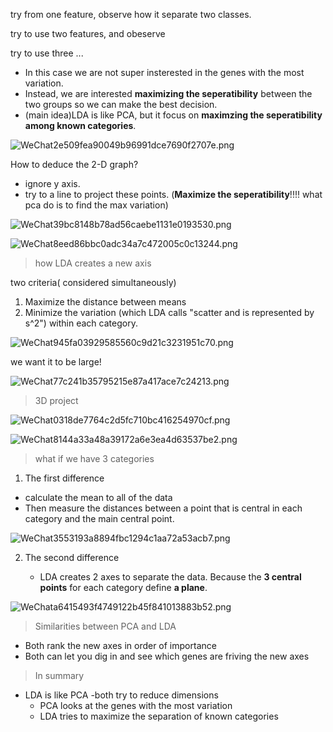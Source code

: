 try from one feature, observe how it separate two classes.

try to use two features, and obeserve

try to use three ...



- In this case we are not super insterested in the genes with the most variation.
- Instead, we are interested **maximizing the seperatibility** between the two groups so we can make the best decision.
- (main idea)LDA is like PCA, but it focus on **maximzing the seperatibility among known categories**.



![WeChat2e509fea90049b96991dce7690f2707e.png](http://ww1.sinaimg.cn/large/008aPpVGgy1gqdx3y3g85j31vc18gqv5.jpg)

How to deduce the 2-D graph?

- ignore y axis.
- try to a line to project these points. (**Maximize the seperatibility**!!!! what pca do is to find the max variation)

![WeChat39bc8148b78ad56caebe1131e0193530.png](http://ww1.sinaimg.cn/large/008aPpVGgy1gqdx5ue1zvj31pg14ghdt.jpg)

![WeChat8eed86bbc0adc34a7c472005c0c13244.png](http://ww1.sinaimg.cn/large/008aPpVGgy1gqdx7584byj31do0s4wvw.jpg)

> how LDA creates a new axis

two criteria( considered simultaneously)

1. Maximize the distance between means
2. Minimize the variation (which LDA calls "scatter and is represented by s^2") within each category.

![WeChat945fa03929585560c9d21c3231951c70.png](http://ww1.sinaimg.cn/large/008aPpVGgy1gqdxc6gp51j318w0uwe81.jpg)

we want it to be large!

![WeChat77c241b35795215e87a417ace7c24213.png](http://ww1.sinaimg.cn/large/008aPpVGgy1gqdxfitjssj31v8194npe.jpg)

> 3D project

![WeChat0318de7764c2d5fc710bc416254970cf.png](http://ww1.sinaimg.cn/large/008aPpVGgy1gqdxi3lg6pj31fs1007wh.jpg)

![WeChat8144a33a48a39172a6e3ea4d63537be2.png](http://ww1.sinaimg.cn/large/008aPpVGgy1gqdxin5r84j31d80qk4qp.jpg)

> what if we have 3 categories

1.  The first difference

   -  calculate the mean to all of the  data
   - Then measure the distances between a point that is central in each category and the main central point.

   ![WeChat3553193a8894fbc1294c1aa72a53acb7.png](http://ww1.sinaimg.cn/large/008aPpVGgy1gqdxmrfjh1j31kw0r81kx.jpg)

   

2. The second difference

   - LDA creates 2 axes to separate the data. Because the **3 central points** for each category define **a plane**.

![WeChata6415493f4749122b45f841013883b52.png](http://ww1.sinaimg.cn/large/008aPpVGgy1gqdxqqbzhgj31540ssx38.jpg)



> Similarities between PCA and LDA

-  Both rank the new axes in order of importance
- Both can let you dig in and see which genes are friving the new axes

> In summary

- LDA is like PCA -both try to reduce dimensions
  - PCA looks at the genes with the most variation
  - LDA tries to maximize the separation of known categories

